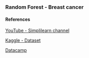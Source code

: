 ### Random Forest - Breast cancer

#### References
[YouTube - Simplilearn channel](https://www.youtube.com/watch?v=eM4uJ6XGnSM)

[Kaggle - Dataset](https://www.kaggle.com/datasets/yasserh/breast-cancer-dataset)

[Datacamp](https://www.datacamp.com/tutorial/random-forests-classifier-python)